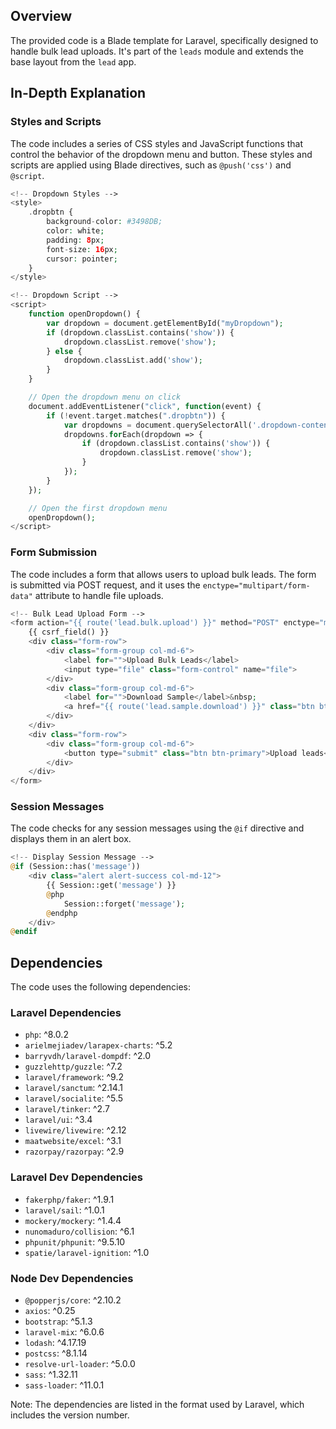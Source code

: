 **Overview**
-----------

The provided code is a Blade template for Laravel, specifically designed to handle bulk lead uploads. It's part of the `leads` module and extends the base layout from the `lead` app.

**In-Depth Explanation**
----------------------

### Styles and Scripts

The code includes a series of CSS styles and JavaScript functions that control the behavior of the dropdown menu and button. These styles and scripts are applied using Blade directives, such as `@push('css')` and `@script`.

```php
<!-- Dropdown Styles -->
<style>
    .dropbtn {
        background-color: #3498DB;
        color: white;
        padding: 8px;
        font-size: 16px;
        cursor: pointer;
    }
</style>

<!-- Dropdown Script -->
<script>
    function openDropdown() {
        var dropdown = document.getElementById("myDropdown");
        if (dropdown.classList.contains('show')) {
            dropdown.classList.remove('show');
        } else {
            dropdown.classList.add('show');
        }
    }

    // Open the dropdown menu on click
    document.addEventListener("click", function(event) {
        if (!event.target.matches(".dropbtn")) {
            var dropdowns = document.querySelectorAll('.dropdown-content')
            dropdowns.forEach(dropdown => {
                if (dropdown.classList.contains('show')) {
                    dropdown.classList.remove('show');
                }
            });
        }
    });

    // Open the first dropdown menu
    openDropdown();
</script>
```

### Form Submission

The code includes a form that allows users to upload bulk leads. The form is submitted via POST request, and it uses the `enctype="multipart/form-data"` attribute to handle file uploads.

```php
<!-- Bulk Lead Upload Form -->
<form action="{{ route('lead.bulk.upload') }}" method="POST" enctype="multipart/form-data">
    {{ csrf_field() }}
    <div class="form-row">
        <div class="form-group col-md-6">
            <label for="">Upload Bulk Leads</label>
            <input type="file" class="form-control" name="file">
        </div>
        <div class="form-group col-md-6">
            <label for="">Download Sample</label>&nbsp;
            <a href="{{ route('lead.sample.download') }}" class="btn btn-primary">Download</a>
        </div>
    </div>
    <div class="form-row">
        <div class="form-group col-md-6">
            <button type="submit" class="btn btn-primary">Upload leads</button>
        </div>
    </div>
</form>
```

### Session Messages

The code checks for any session messages using the `@if` directive and displays them in an alert box.

```php
<!-- Display Session Message -->
@if (Session::has('message'))
    <div class="alert alert-success col-md-12">
        {{ Session::get('message') }}
        @php
            Session::forget('message');
        @endphp
    </div>
@endif
```

**Dependencies**
--------------

The code uses the following dependencies:

### Laravel Dependencies

* `php`: ^8.0.2
* `arielmejiadev/larapex-charts`: ^5.2
* `barryvdh/laravel-dompdf`: ^2.0
* `guzzlehttp/guzzle`: ^7.2
* `laravel/framework`: ^9.2
* `laravel/sanctum`: ^2.14.1
* `laravel/socialite`: ^5.5
* `laravel/tinker`: ^2.7
* `laravel/ui`: ^3.4
* `livewire/livewire`: ^2.12
* `maatwebsite/excel`: ^3.1
* `razorpay/razorpay`: ^2.9

### Laravel Dev Dependencies

* `fakerphp/faker`: ^1.9.1
* `laravel/sail`: ^1.0.1
* `mockery/mockery`: ^1.4.4
* `nunomaduro/collision`: ^6.1
* `phpunit/phpunit`: ^9.5.10
* `spatie/laravel-ignition`: ^1.0

### Node Dev Dependencies

* `@popperjs/core`: ^2.10.2
* `axios`: ^0.25
* `bootstrap`: ^5.1.3
* `laravel-mix`: ^6.0.6
* `lodash`: ^4.17.19
* `postcss`: ^8.1.14
* `resolve-url-loader`: ^5.0.0
* `sass`: ^1.32.11
* `sass-loader`: ^11.0.1

Note: The dependencies are listed in the format used by Laravel, which includes the version number.